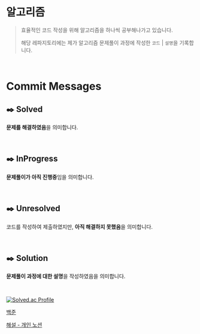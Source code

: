 # 알고리즘

> 효율적인 코드 작성을 위해 알고리즘을 하나씩 공부해나가고 있습니다.
>
> 해당 레파지토리에는 제가 알고리즘 문제풀이 과정에 작성한 `코드` | `설명`을 기록합니다.

<br>

# Commit Messages

## ✒️ Solved

**문제를 해결하였음**을 의미합니다.

<br>

## ✒️ InProgress

**문제풀이가 아직 진행중**임을 의미합니다.

<br>

## ✒️ Unresolved

코드를 작성하여 제출하였지만, **아직 해결하지 못했음**을 의미합니다.

<br>

## ✒️ Solution

**문제풀이 과정에 대한 설명**을 작성하였음을 의미합니다.

<br>

[![Solved.ac Profile](http://mazassumnida.wtf/api/v2/generate_badge?boj=msp1125)](https://solved.ac/msp1125)

[백준](https://www.acmicpc.net/user/msp1125)

[해설 - 개인 노션](https://flicker-acai-36a.notion.site/00b489a77fa546f48e47adeeeaaba055)
